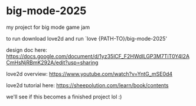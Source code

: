# big-mode-2025

my project for big mode game jam

to run download love2d and run `love {PATH-TO}/big-mode-2025'

design doc here: https://docs.google.com/document/d/1yz35lCF_F2HWdILGP3M7TiT0Y4I2ACmHsNjRBmK292A/edit?usp=sharing

love2d overview: https://www.youtube.com/watch?v=YntG_mSE0d4 

love2d tutorial here: https://sheepolution.com/learn/book/contents

we'll see if this becomes a finished project lol :)